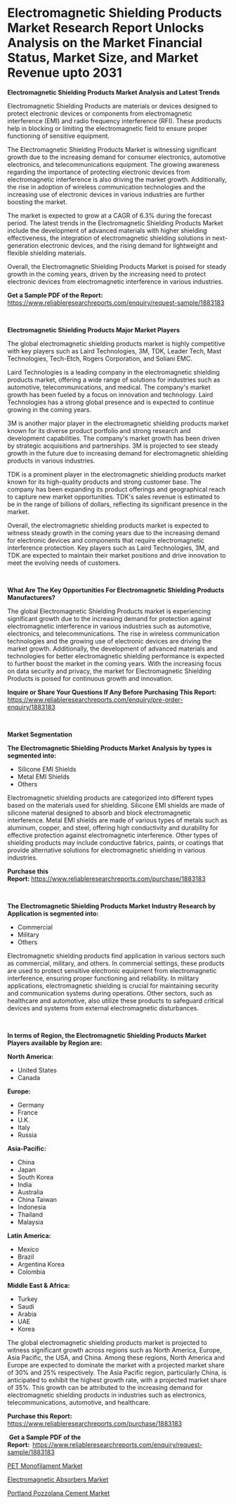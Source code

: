 <p><h1>Electromagnetic Shielding Products Market Research Report Unlocks Analysis on the Market Financial Status, Market Size, and Market Revenue upto 2031</h1></p><p><strong>Electromagnetic Shielding Products Market Analysis and Latest Trends</strong></p>
<p><p>Electromagnetic Shielding Products are materials or devices designed to protect electronic devices or components from electromagnetic interference (EMI) and radio frequency interference (RFI). These products help in blocking or limiting the electromagnetic field to ensure proper functioning of sensitive equipment.</p><p>The Electromagnetic Shielding Products Market is witnessing significant growth due to the increasing demand for consumer electronics, automotive electronics, and telecommunications equipment. The growing awareness regarding the importance of protecting electronic devices from electromagnetic interference is also driving the market growth. Additionally, the rise in adoption of wireless communication technologies and the increasing use of electronic devices in various industries are further boosting the market.</p><p>The market is expected to grow at a CAGR of 6.3% during the forecast period. The latest trends in the Electromagnetic Shielding Products Market include the development of advanced materials with higher shielding effectiveness, the integration of electromagnetic shielding solutions in next-generation electronic devices, and the rising demand for lightweight and flexible shielding materials.</p><p>Overall, the Electromagnetic Shielding Products Market is poised for steady growth in the coming years, driven by the increasing need to protect electronic devices from electromagnetic interference in various industries.</p></p>
<p><strong>Get a Sample PDF of the Report:&nbsp;</strong> <a href="https://www.reliableresearchreports.com/enquiry/request-sample/1883183">https://www.reliableresearchreports.com/enquiry/request-sample/1883183</a></p>
<p>&nbsp;</p>
<p><strong>Electromagnetic Shielding Products Major Market Players</strong></p>
<p><p>The global electromagnetic shielding products market is highly competitive with key players such as Laird Technologies, 3M, TDK, Leader Tech, Mast Technologies, Tech-Etch, Rogers Corporation, and Soliani EMC. </p><p>Laird Technologies is a leading company in the electromagnetic shielding products market, offering a wide range of solutions for industries such as automotive, telecommunications, and medical. The company's market growth has been fueled by a focus on innovation and technology. Laird Technologies has a strong global presence and is expected to continue growing in the coming years.</p><p>3M is another major player in the electromagnetic shielding products market known for its diverse product portfolio and strong research and development capabilities. The company's market growth has been driven by strategic acquisitions and partnerships. 3M is projected to see steady growth in the future due to increasing demand for electromagnetic shielding products in various industries.</p><p>TDK is a prominent player in the electromagnetic shielding products market known for its high-quality products and strong customer base. The company has been expanding its product offerings and geographical reach to capture new market opportunities. TDK's sales revenue is estimated to be in the range of billions of dollars, reflecting its significant presence in the market.</p><p>Overall, the electromagnetic shielding products market is expected to witness steady growth in the coming years due to the increasing demand for electronic devices and components that require electromagnetic interference protection. Key players such as Laird Technologies, 3M, and TDK are expected to maintain their market positions and drive innovation to meet the evolving needs of customers.</p></p>
<p>&nbsp;</p>
<p><strong>What Are The Key Opportunities For Electromagnetic Shielding Products Manufacturers?</strong></p>
<p><p>The global Electromagnetic Shielding Products market is experiencing significant growth due to the increasing demand for protection against electromagnetic interference in various industries such as automotive, electronics, and telecommunications. The rise in wireless communication technologies and the growing use of electronic devices are driving the market growth. Additionally, the development of advanced materials and technologies for better electromagnetic shielding performance is expected to further boost the market in the coming years. With the increasing focus on data security and privacy, the market for Electromagnetic Shielding Products is poised for continuous growth and innovation.</p></p>
<p><strong>Inquire or Share Your Questions If Any Before Purchasing This Report:</strong> <a href="https://www.reliableresearchreports.com/enquiry/pre-order-enquiry/1883183">https://www.reliableresearchreports.com/enquiry/pre-order-enquiry/1883183</a></p>
<p>&nbsp;</p>
<p><strong>Market Segmentation</strong></p>
<p><strong>The Electromagnetic Shielding Products Market Analysis by types is segmented into:</strong></p>
<p><ul><li>Silicone EMI Shields</li><li>Metal EMI Shields</li><li>Others</li></ul></p>
<p><p>Electromagnetic shielding products are categorized into different types based on the materials used for shielding. Silicone EMI shields are made of silicone material designed to absorb and block electromagnetic interference. Metal EMI shields are made of various types of metals such as aluminum, copper, and steel, offering high conductivity and durability for effective protection against electromagnetic interference. Other types of shielding products may include conductive fabrics, paints, or coatings that provide alternative solutions for electromagnetic shielding in various industries.</p></p>
<p><strong>Purchase this Report:&nbsp;</strong><a href="https://www.reliableresearchreports.com/purchase/1883183">https://www.reliableresearchreports.com/purchase/1883183</a></p>
<p>&nbsp;</p>
<p><strong>The Electromagnetic Shielding Products Market Industry Research by Application is segmented into:</strong></p>
<p><ul><li>Commercial</li><li>Military</li><li>Others</li></ul></p>
<p><p>Electromagnetic shielding products find application in various sectors such as commercial, military, and others. In commercial settings, these products are used to protect sensitive electronic equipment from electromagnetic interference, ensuring proper functioning and reliability. In military applications, electromagnetic shielding is crucial for maintaining security and communication systems during operations. Other sectors, such as healthcare and automotive, also utilize these products to safeguard critical devices and systems from external electromagnetic disturbances.</p></p>
<p>&nbsp;</p>
<p><strong>In terms of Region, the Electromagnetic Shielding Products Market Players available by Region are:</strong></p>
<p>
    <p> <strong> North America: </strong>
        <ul>
            <li>United States</li>
            <li>Canada</li>
        </ul>
        </p> 
    <p> <strong> Europe: </strong>
        <ul>
            <li>Germany</li>
            <li>France</li>
            <li>U.K.</li>
            <li>Italy</li>
            <li>Russia</li>
        </ul>
        </p> 
    <p> <strong> Asia-Pacific: </strong>
        <ul>
            <li>China</li>
            <li>Japan</li>
            <li>South Korea</li>
            <li>India</li>
            <li>Australia</li>
            <li>China Taiwan</li>
            <li>Indonesia</li>
            <li>Thailand</li>
            <li>Malaysia</li>
        </ul>
        </p> 
    <p> <strong> Latin America: </strong>
        <ul>
            <li>Mexico</li>
            <li>Brazil</li>
            <li>Argentina Korea</li>
            <li>Colombia</li>
        </ul>
        </p> 
    <p> <strong> Middle East & Africa: </strong>
        <ul>
            <li>Turkey</li>
            <li>Saudi</li>
            <li>Arabia</li>
            <li>UAE</li>
            <li>Korea</li>
        </ul>
    </p>
    </p>
<p><p>The global electromagnetic shielding products market is projected to witness significant growth across regions such as North America, Europe, Asia Pacific, the USA, and China. Among these regions, North America and Europe are expected to dominate the market with a projected market share of 30% and 25% respectively. The Asia Pacific region, particularly China, is anticipated to exhibit the highest growth rate, with a projected market share of 35%. This growth can be attributed to the increasing demand for electromagnetic shielding products in industries such as electronics, telecommunications, automotive, and healthcare.</p></p>
<p><strong>Purchase this Report: </strong><a href="https://www.reliableresearchreports.com/purchase/1883183">https://www.reliableresearchreports.com/purchase/1883183</a></p>
<p>&nbsp;<strong>Get a Sample PDF of the Report:&nbsp;&nbsp;</strong><a href="https://www.reliableresearchreports.com/enquiry/request-sample/1883183">https://www.reliableresearchreports.com/enquiry/request-sample/1883183</a></p>
<p><strong></strong></p>
<p><p><a href="https://github.com/wwwkeltoum/Market-Research-Report-List-2/blob/main/pet-monofilament-market.md">PET Monofilament Market</a></p><p><a href="https://github.com/nicholepatriciadoylenwnrjr0/Market-Research-Report-List-1/blob/main/electromagnetic-absorbers-market.md">Electromagnetic Absorbers Market</a></p><p><a href="https://github.com/gamblestampleyjenny50m5sl6/Market-Research-Report-List-1/blob/main/portland-pozzolana-cement-market.md">Portland Pozzolana Cement Market</a></p></p>